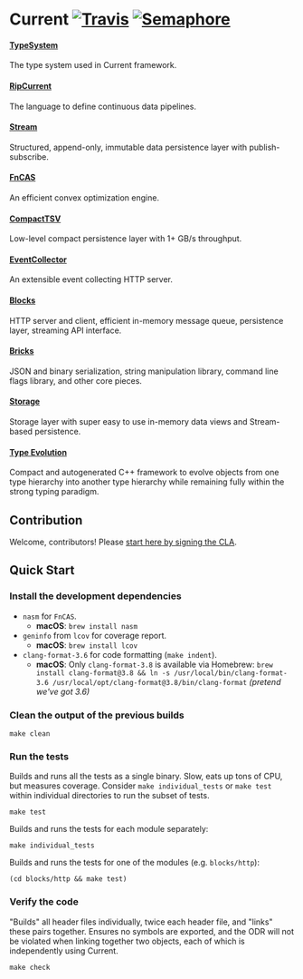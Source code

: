 # Current [![Travis](https://travis-ci.org/C5T/Current.svg?branch=stable)](https://travis-ci.org/C5T/Current) [![Semaphore](https://semaphoreci.com/api/v1/dkorolev/current/branches/unstable/shields_badge.svg)](https://semaphoreci.com/dkorolev/current)

#### [TypeSystem](https://github.com/C5T/Current/blob/stable/typesystem/README.md)
The type system used in Current framework.

#### [RipCurrent](https://github.com/C5T/Current/blob/stable/ripcurrent/README.md)
The language to define continuous data pipelines.

#### [Stream](https://github.com/C5T/Current/blob/stable/stream/README.md)
Structured, append-only, immutable data persistence layer with publish-subscribe.

#### [FnCAS](https://github.com/C5T/Current/blob/stable/fncas/README.md)
An efficient convex optimization engine.

#### [CompactTSV](https://github.com/C5T/Current/blob/stable/compact_tsv/)
Low-level compact persistence layer with 1+ GB/s throughput.

#### [EventCollector](https://github.com/C5T/Current/blob/stable/event_collector/README.md)
An extensible event collecting HTTP server.

#### [Blocks](https://github.com/C5T/Current/blob/stable/blocks/README.md)
HTTP server and client, efficient in-memory message queue, persistence layer, streaming API interface.

#### [Bricks](https://github.com/C5T/Current/blob/stable/bricks/README.md)
JSON and binary serialization, string manipulation library, command line flags library, and other core pieces.

#### [Storage](https://github.com/C5T/Current/blob/stable/storage/REST-API.md)
Storage layer with super easy to use in-memory data views and Stream-based persistence.

#### [Type Evolution](https://github.com/C5T/Current/blob/stable/typesystem/Evolution.md)
Compact and autogenerated C++ framework to evolve objects from one type hierarchy into another type hierarchy while remaining fully within the strong typing paradigm.

## Contribution

Welcome, contributors! Please [start here by signing the CLA](https://github.com/C5T/Current/blob/stable/contributors/README.md).

## Quick Start

### Install the development dependencies

- `nasm` for `FnCAS`.
  - **macOS**: `brew install nasm`
- `geninfo` from `lcov` for coverage report.
  - **macOS**: `brew install lcov`
- `clang-format-3.6` for code formatting (`make indent`).
  - **macOS**: Only `clang-format-3.8` is available via Homebrew: `brew install clang-format@3.8 && ln -s /usr/local/bin/clang-format-3.6 /usr/local/opt/clang-format@3.8/bin/clang-format` _(pretend we've got 3.6)_

### Clean the output of the previous builds

```
make clean
```

### Run the tests

Builds and runs all the tests as a single binary. Slow, eats up tons of CPU, but measures coverage.
Consider `make individual_tests` or `make test` within individual directories to run the subset of tests.
```
make test
```

Builds and runs the tests for each module separately:
```
make individual_tests
```

Builds and runs the tests for one of the modules (e.g. `blocks/http`):
```
(cd blocks/http && make test)
```

### Verify the code

"Builds" all header files individually, twice each header file, and "links" these pairs together.
Ensures no symbols are exported, and the ODR will not be violated when linking together two objects, each of which is independently using Current.
```
make check
```
